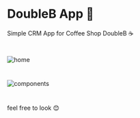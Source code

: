 # DoubleB App 💫
Simple CRM App for Coffee Shop DoubleB ☕
#
![home](https://github.com/withapoll/DoubleB/assets/59768263/32539e56-c162-4cda-8d62-a1ca6cd73908)
#
![components](https://github.com/withapoll/DoubleB/assets/59768263/02d056fb-0862-4618-a248-f9fac4c38404)
#
feel free to look 😊

